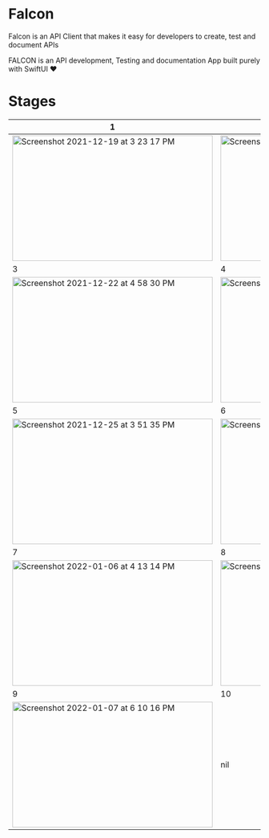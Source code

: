 # Falcon
Falcon is an API Client that makes it easy for developers to create, test and document APIs

FALCON is an API development, Testing and documentation App built purely with SwiftUI ❤️ 





# Stages
 1 | 2
 -- | --
<img width = 400, height = 250 alt="Screenshot 2021-12-19 at 3 23 17 PM" src="https://user-images.githubusercontent.com/56252259/148371186-a2be7138-814a-46db-b579-221132f13a50.png"> | <img width = 400, height = 250 alt="Screenshot 2021-12-19 at 11 50 15 PM" src="https://user-images.githubusercontent.com/56252259/148371265-0cd1a9cd-473a-4176-83d3-9206e4b7013f.png"> 
 3 | 4 
<img width = 400, height = 250 alt="Screenshot 2021-12-22 at 4 58 30 PM" src="https://user-images.githubusercontent.com/56252259/148371285-0875f65a-43de-4c49-853f-79c9e264bafc.png"> | <img width = 400, height = 250 alt="Screenshot 2021-12-23 at 5 49 16 PM" src="https://user-images.githubusercontent.com/56252259/148371301-671d4f08-1de4-4a4d-8052-66915434435d.png">
 5 | 6 
<img alt="Screenshot 2021-12-25 at 3 51 35 PM" src="https://user-images.githubusercontent.com/56252259/147382959-374b2448-560f-4416-97ba-d2b25d6f029f.png" width = 400, height = 250> | <img width = 400, height = 250 alt="Screenshot 2022-01-06 at 4 13 09 PM" src="https://user-images.githubusercontent.com/56252259/148371417-00e64eb5-eeef-4904-96b6-cae6bfcd9e67.png">
 7 | 8 
<img width = 400, height = 250 alt="Screenshot 2022-01-06 at 4 13 14 PM" src="https://user-images.githubusercontent.com/56252259/148371598-2492dc64-966a-4e32-aaa7-96b2f6bd722f.png"> | <img width = 400, height = 250 alt="Screenshot 2022-01-07 at 6 10 07 PM" src="https://user-images.githubusercontent.com/56252259/148545463-6a51ab21-1105-48ec-a4ab-2c3c19195125.png">
9 | 10
<img width = 400, height = 250 alt="Screenshot 2022-01-07 at 6 10 16 PM" src="https://user-images.githubusercontent.com/56252259/148545481-39607275-0d92-49bb-bfe2-bfcca10ca22b.png"> | nil

